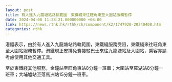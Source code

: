 ```yaml
---
layout: post
title: 有人進入九龍塘站路軌範圍　東鐵綫來往旺角東至大圍站服務暫停
date: 2024-04-08 11:28:21.000000000 +08:00
link: https://news.rthk.hk/rthk/ch/component/k2/1747920-20240408.htm
categories: rthk
---
```


港鐵表示，由於有人進入九龍塘站路軌範圍，東鐵綫服務受阻，東鐵綫來往旺角東至大圍站服務暫停。港鐵現正安排免費接駁巴士來往九龍塘站及大圍站，乘客亦請考慮使用其他交通工具。

至於東鐵綫其他服務，金鐘站至旺角東站8分鐘一班車；大圍站至羅湖站8分鐘一班車；大埔墟站至落馬洲站15分鐘一班車。

